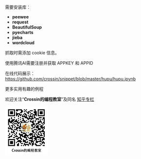 需要安装库：

- **peewee**
- **request**
- **BeautifulSoup**
- **pyecharts**
- **jieba**
- **wordcloud**

抓取时需添加 cookie 信息。

使用腾讯AI需要注册并获取 APPKEY 和 APPID

在线代码展示：https://github.com/crossin/snippet/blob/master/hupu/hupu.ipynb



更多实用有趣的例程

欢迎关注“**Crossin的编程教室**”及同名 [知乎专栏](https://zhuanlan.zhihu.com/crossin)

![crossincode](../crossin-logo.png)